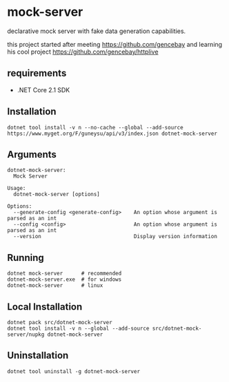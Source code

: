 # mock-server

declarative mock server with fake data generation capabilities.

this project started after meeting https://github.com/gencebay and learning his cool project https://github.com/gencebay/httplive



## requirements

- .NET Core 2.1 SDK


## Installation

```
dotnet tool install -v n --no-cache --global --add-source https://www.myget.org/F/guneysu/api/v3/index.json dotnet-mock-server
```


## Arguments
```
dotnet-mock-server:
  Mock Server

Usage:
  dotnet-mock-server [options]

Options:
  --generate-config <generate-config>    An option whose argument is parsed as an int
  --config <config>                      An option whose argument is parsed as an int
  --version                              Display version information
```

## Running
```
dotnet mock-server      # recommended
dotnet-mock-server.exe  # for windows
dotnet-mock-server      # linux
```

## Local Installation
```
dotnet pack src/dotnet-mock-server
dotnet tool install -v n --global --add-source src/dotnet-mock-server/nupkg dotnet-mock-server
```

## Uninstallation
```
dotnet tool uninstall -g dotnet-mock-server
```
